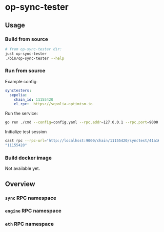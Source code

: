 # op-sync-tester

## Usage

### Build from source

```bash
# from op-sync-tester dir:
just op-sync-tester
./bin/op-sync-tester --help
```

### Run from source

Example config:
```yaml
synctesters:
  sepolia:
    chain_id: 11155420
    el_rpc:  https://sepolia.optimism.io
```

Run the service:
```bash
go run ./cmd --config=config.yaml --rpc.addr=127.0.0.1 --rpc.port=9000
```

Initialize test session
```bash
cast rpc --rpc-url='http://localhost:9000/chain/11155420/synctest/41a16f5c-24a9-4a6a-b072-917d55ca5d39?latest=3&safe=2&finalized=1' eth_chainId
"11155420"
```

### Build docker image

Not available yet.

## Overview

### `sync` RPC namespace

### `engine` RPC namespace

### `eth` RPC namespace
